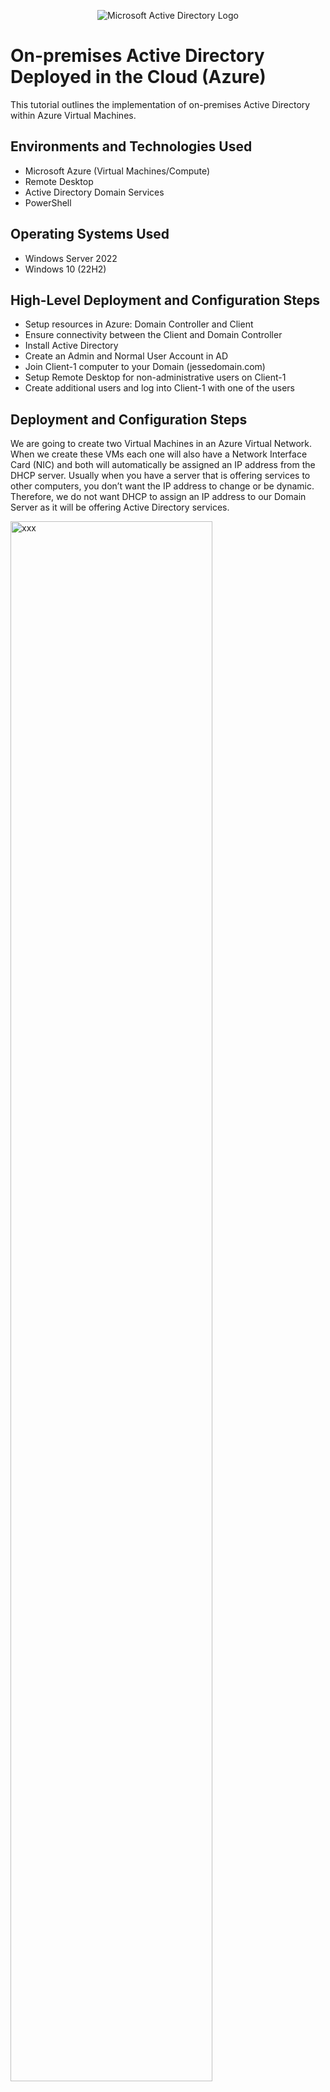 <p align="center">
<img src="https://i.imgur.com/pU5A58S.png" alt="Microsoft Active Directory Logo"/>
</p>

<h1>On-premises Active Directory Deployed in the Cloud (Azure)</h1>
This tutorial outlines the implementation of on-premises Active Directory within Azure Virtual Machines.<br />


<h2>Environments and Technologies Used</h2>

- Microsoft Azure (Virtual Machines/Compute)
- Remote Desktop
- Active Directory Domain Services
- PowerShell

<h2>Operating Systems Used </h2>

- Windows Server 2022
- Windows 10 (22H2)

<h2>High-Level Deployment and Configuration Steps</h2>

- Setup resources in Azure: Domain Controller and Client
- Ensure connectivity between the Client and Domain Controller
- Install Active Directory
- Create an Admin and Normal User Account in AD
- Join Client-1 computer to your Domain (jessedomain.com)
- Setup Remote Desktop for non-administrative users on Client-1
- Create additional users and log into Client-1 with one of the users

<h2>Deployment and Configuration Steps</h2>

<p>
  We are going to create two Virtual Machines in an Azure Virtual Network. When we create these VMs each one will also have a Network Interface Card (NIC) and both will automatically be assigned an IP address from the DHCP server. Usually when you have a server that is offering services to other computers, you don’t want the IP address to change or be dynamic. Therefore, we do not want DHCP to assign an IP address to our Domain Server as it will be offering Active Directory services. 
</p>
<p>
<img src="https://i.imgur.com/jL8Uv6k.png" height="80%" width="80%" alt="xxx"/>
</p>
<p>
Normally when you create VMs in a Virtual Network all the IP addressing is setup automatically through the hidden DNS in the Virtual Network. However, for a client computer to join a Domain, it needs to use the Domain Controller as the DNS Server. When we install Active Directory on a server and turn that server into a Domain Controller, a DNS service is actually installed on the Domain Controller as well. Therefore, we need to use the IP address of the Domain Controller as the DNS Server for the Client computer. 
</p>
<br />
<br />
<br />

<p>
  First we are going to create two Virtual Machines, 1st VM with Windows Server as our Domain Controller (DC-1) and 2nd VM with Windows 10 which will be our Client computer (Client-1). 
</p>
<p>
<img src="https://imgur.com/8FHVBwj.png" height="80%" width="80%" alt="xx"/>
</p>
<br/>
<br/>
<br/>

<p>
  Next, we need to manually set the private IP address of our Domain Controller (DC-1) from dynamic to static so that the DCHP Server will not assign the Domain Controller an IP address. DC-1's private IP address is manually assigned as 10.0.0.4. 
</p>
<p>
  <img src="https://imgur.com/rBsJopP.png" height="80%" width="80%" alt="xx"/>
</p>
<br/>
<br/>
<br/>

<p>
  We need to also confirm both VMs are on the same Virtual Netowrk seen as below
</p>
<p>
  <img src="https://i.imgur.com/uKfzntZ.png" height="80%" width="80%" alt="xx"/>
</p>
<br/>
<br/>
<br/>

<p>
  Next we need to ensure connectivity between the Client and the Domain Controller. So we are going to Remote Desktop login to the Client and ping the Domain Controller's private IP address using ping -t (non-stop perpetual ping)
</p>
<p>
  <img src="https://i.imgur.com/E1mWacn.png" height="80%" width="80%" alt="xx"/>
</p>
<br/>
<br/>
<br/>

<p>
  When we ping DC-1 from Client-1, we see that it fails. So we are going to open a hole in DC-1's Firewall to ensure that we can ping it. 
</p>
<p>
  <img src="https://i.imgur.com/eAr4EgO.png" height="80%" width="80%" alt="xx"/>
</p>
<br/>
<br/>
<br/>

<p>
  We are going to open another instance of Remote Desktop and login to DC-1.  Go to Windows Firewall Advanced Security and Enable ICMPv4 so that we can ping DC-1 from Client-1. Navigate to Inbound Rules, filter by ICMPv4 Protocol, and Enable ICMP Echo Request as shown below
</p>
<p>
  <img src="https://i.imgur.com/KR9ZmWi.png" height="80%" width="80%" alt="xx"/>
  <br/>
  <br/>
  <img src="https://i.imgur.com/t97ShvG.png" height="80%" width="80%" alt="xx"/>
</p>
<br/>
<br/>
<br/>

<p>
  Now we can see ping is successful; ensuring there is connectivity between Client-1 and DC-1.
</p>
<p>
  <img src="https://i.imgur.com/b55ZhVz.png" height="80%" width="80%" alt="xx"/>
</p>
<br/>
<br/>
<br/>

<p>
  Next, we are going to start installation for Active Directory on DC-1 and promote it into a Domain Controller. Then we are going to add a new forest and name our domain. Once AD installation is complete, the VM will log off and we need to reconnect to it. 
</p>
<p>
  <img src="https://i.imgur.com/Pc4o6es.png" height="80%" width="80%" alt="xx"/>
  <br/>
  <img src="https://i.imgur.com/4f8SgXr.png" height="80%" width="80%" alt="xx"/>
  <br/>
  <img src="https://i.imgur.com/ox9rHPW.png" height="80%" width="80%" alt="xx"/>
</p>
<br/>
<br/>
<br/>

<p>
  When we remote desktop back into DC-1 it now became a Domain Controller; therefore, we have to login with the context of the domain. So we have to change the user name using Fully Qualifiied Domain Name (FQDN). 
</p>
<p>
  <img src="https://i.imgur.com/cmKPMaT.png" height="80%" width="80%" alt="xx"/>
</p>
<br/>
<br/>
<br/>

<p>
  Once the Domain Controller is online, we are going into Active Directory Users and Computers window. Here we can see it created a bunch of default items. If we click on user on subpane, we can see our user "labuser" is here. We can also see some default random Security Groups. If we go to Computers, we see that we don't have any computers yet. Under Domain Controllers, we can see 1 Domain Controller which is DC-1. This Domain Controller is a computer that has Active Directory running on it. 
</p>
<p>
  <img src="https://i.imgur.com/Mh5Pnn9.png" height="80%" width="80%" alt="xx"/>
  <br/>
  <img src="https://i.imgur.com/mUngpN4.png" height="80%" width="80%" alt="xx"/>
  <br/>
  <img src="https://imgur.com/mEeUwli.png" height="80%" width="80%" alt="xx"/>
   <br/>
  <img src=https://imgur.com/8beIpj8.png" height="80%" width="80%" alt="xx"/>
</p>
<br/>
<br/>
<br/>

<p>
  Then we are going to create couple Organizational Units (_ADMINS and _EMPLOYEES) inside AD. Which are just folders to organize stuff. Then we are going to create an administrative user. 
</p>
<p>
  <img src="https://i.imgur.com/Pq9ijlE.png" height="80%" width="80%" alt="xx"/>
  <br/>
  <img src="https://i.imgur.com/b8VhnO4.png" height="80%" width="80%" alt="xx"/>
  <br/>
  <img src="https://i.imgur.com/9hYhhnb.png" height="80%" width="80%" alt="xx"/>
  </p>
<br/>
<br/>
<br/>

<p>
  We can see we created an user John Doe in a folder called Admins, but this name is ambiguous and is just for the human eye. To make this an actual Domain Admin, we have to assign it to the Domain Admins Group. To do this, right-slick the user, properties, click tab member of. We can see that its member of Domain Users which is a group by default all Domain members are a part of. So we are going to add another group for Domain Admins. 
</p>
<p>
  <img src="https://i.imgur.com/HtUbuzc.png" height="80%" width="80%" alt="xx"/>
  <br/>
  <img src="https://i.imgur.com/rOkLRRs.png" height="80%" width="80%" alt="xx"/>
  <br/>
  <img src="https://i.imgur.com/rbcE6wn.png" height="80%" width="80%" alt="xx"/>
</p>
<br/>
<br/>
<br/>

<p>
  Next, we are going to log off and log back in as the administrator John Doe. We can open command prompt and type “whoami” to see we are logged in as “a-john.doe”, a member of “jessedomain”. 
</p>
<p>
  <img src="https://i.imgur.com/XdZvY0B.png" height="80%" width="80%" alt="xx"/>
  <br/>
  <img src="https://i.imgur.com/r6eZQnY.png" height="80%" width="80%" alt="xx"/>
</p>
<br/>
<br/>
<br/>

<p>
 Now we are going to join Client-1 computer to the Domain. After we do that, even though our accounts have not existed on Client-1 computer before, we’re going to be able to log into Client-1 with a-john.doe or technically any other account. 
</p>
<p>
<img src="https://i.imgur.com/jL8Uv6k.png" height="80%" width="80%" alt="xxx"/>
</p>
<br/>
<br/>
<br/>

<p>
   First, we need to set Client-1’s DNS settings to the Domain Controller’s private IP address. At the current state, the DNS settings for Client-1 is pointing to the DNS server in the VNET. To join the Domain, we have to use the Domain Controller as the DNS Server because the Domain Controller knows what jessedomain.com is. If we use the hidden DNS Server in the VNET, it will search the internet for a random jessedomain.com for a Domain Controller and its going to fail. Once DC-1 becomes the DNS server for Client, DC-1 can tell Client-1 which IP address to use to join it. Before we change the DNS settings, we are going to try to join our Domain to see what happens.
<br/>
  If we go to CMD and type ipconfig /all we can see that the DNS server is using a public IP address. So we are going to go to SETTINGS, ABOUT, RENAME THIS PC (ADVANCED), CHANGE domain, and type in our Domain. We can see it says: Active Directory Domain Controller for domain "jessedomain" could not be contacted. Because it reached out to the public DNS server to find jessedomain but there is none. 
</p>
<p>
  <img src="https://i.imgur.com/An2k3pe.png" height="80%" width="80%" alt="xxx"/>
</p>
